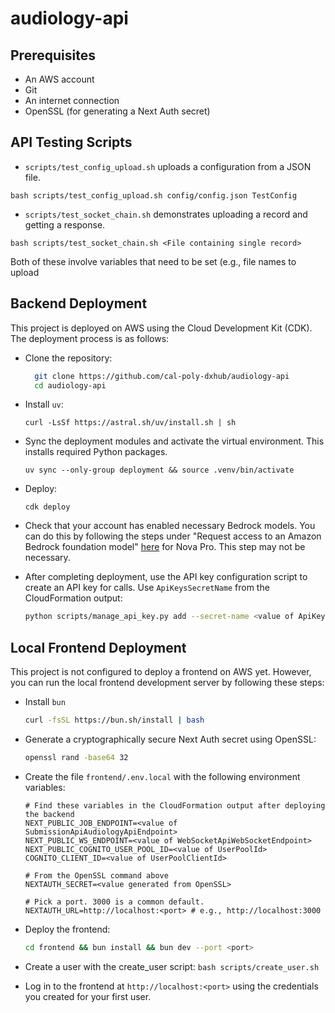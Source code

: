 # audiology-api

## Prerequisites

- An AWS account
- Git
- An internet connection
- OpenSSL (for generating a Next Auth secret)

## API Testing Scripts

- `scripts/test_config_upload.sh` uploads a configuration from a JSON file.

```
bash scripts/test_config_upload.sh config/config.json TestConfig
```

- `scripts/test_socket_chain.sh` demonstrates uploading a record and getting a response.

```
bash scripts/test_socket_chain.sh <File containing single record>
```

Both of these involve variables that need to be set (e.g., file names to upload 

## Backend Deployment

This project is deployed on AWS using the Cloud Development Kit (CDK). The deployment process is as follows:

- Clone the repository:

  ```bash
    git clone https://github.com/cal-poly-dxhub/audiology-api
    cd audiology-api
  ```

- Install `uv`:

  ```
  curl -LsSf https://astral.sh/uv/install.sh | sh
  ```

- Sync the deployment modules and activate the virtual environment. This installs required Python packages.

  ```
  uv sync --only-group deployment && source .venv/bin/activate
  ```

- Deploy:

  ```
  cdk deploy
  ```

- Check that your account has enabled necessary Bedrock models. You can do this by following the steps under "Request access to an Amazon Bedrock foundation model" [here](https://docs.aws.amazon.com/bedrock/latest/userguide/getting-started.html#getting-started-model-access) for Nova Pro. This step may not be necessary.

- After completing deployment, use the API key configuration script to create an API key for calls. Use `ApiKeysSecretName` from the CloudFormation output:

  ```bash
  python scripts/manage_api_key.py add --secret-name <value of ApiKeysSecretName>
  ```

## Local Frontend Deployment

This project is not configured to deploy a frontend on AWS yet. However, you can run the local frontend development server by following these steps:

- Install `bun`

  ```bash
  curl -fsSL https://bun.sh/install | bash
  ```

- Generate a cryptographically secure Next Auth secret using OpenSSL:

  ```bash
  openssl rand -base64 32
  ```

- Create the file `frontend/.env.local` with the following environment variables:

  ```env
  # Find these variables in the CloudFormation output after deploying the backend
  NEXT_PUBLIC_JOB_ENDPOINT=<value of SubmissionApiAudiologyApiEndpoint>
  NEXT_PUBLIC_WS_ENDPOINT=<value of WebSocketApiWebSocketEndpoint>
  NEXT_PUBLIC_COGNITO_USER_POOL_ID=<value of UserPoolId>
  COGNITO_CLIENT_ID=<value of UserPoolClientId>

  # From the OpenSSL command above
  NEXTAUTH_SECRET=<value generated from OpenSSL>

  # Pick a port. 3000 is a common default.
  NEXTAUTH_URL=http://localhost:<port> # e.g., http://localhost:3000
  ```

- Deploy the frontend:

  ```bash
  cd frontend && bun install && bun dev --port <port>
  ```

- Create a user with the create_user script: `bash scripts/create_user.sh`

- Log in to the frontend at `http://localhost:<port>` using the credentials you created for your first user.
